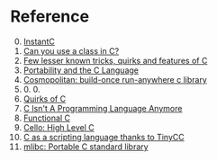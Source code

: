 # Reference

0. [InstantC](https://gitlab.com/jlinhoff/instantc)
0. [Can you use a class in C?](https://thasso.xyz/2023/08/11/can-you-use-a-class-in-c/)
0. [Few lesser known tricks, quirks and features of C](https://jorengarenar.github.io/blog/less-known-c)
0. [Portability and the C Language](https://en.wikibooks.org/wiki/Portability_and_the_C_Language)
0. [Cosmopolitan: build-once run-anywhere c library](https://github.com/jart/cosmopolitan)
0. [](https://github.com/MichaelMiR01/tcc4tcl)
	0. [](https://github.com/tcllab/tcc4tcl)
	0. [](https://github.com/cyanogilvie/tcc4tcl)
0. [Quirks of C](https://gist.github.com/fay59/5ccbe684e6e56a7df8815c3486568f01)
0. [C Isn't A Programming Language Anymore](https://gankra.github.io/blah/c-isnt-a-language/)
0. [Functional C](https://ris.utwente.nl/ws/portalfiles/portal/5128727/book.pdf)
0. [Cello: High Level C](https://libcello.org/)
0. [C as a scripting language thanks to TinyCC](https://ciesie.com/post/tinycc_dynamic_compilation/)
0. [mlibc: Portable C standard library](https://github.com/managarm/mlibc)

